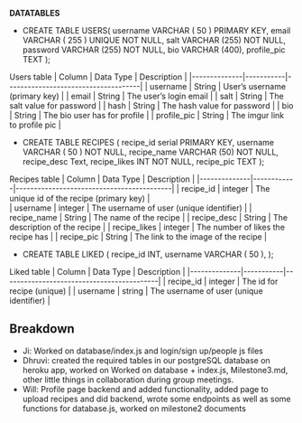 **DATATABLES**

- CREATE TABLE USERS(
 username VARCHAR ( 50 ) PRIMARY KEY,
 email VARCHAR ( 255 ) UNIQUE NOT NULL,
 salt VARCHAR (255) NOT NULL,
 password VARCHAR (255) NOT NULL,
 bio VARCHAR (400), 
 profile_pic TEXT
);

Users table
| Column       | Data Type | Description                         |
|--------------|-----------|-------------------------------------|
| username     | String    | User’s username (primary key)       |
| email        | String    | The user’s login email              |
| salt         | String    | The salt value for password   	   |
| hash         | String    | The hash value for password   	   |
| bio          | String    | The bio user has for profile  	   |
| profile_pic  | String    | The imgur link to profile pic 	   |


- CREATE TABLE RECIPES (
	recipe_id serial PRIMARY KEY,
	username VARCHAR ( 50 ) NOT NULL,
	recipe_name VARCHAR (50) NOT NULL,
	recipe_desc Text,
	recipe_likes INT NOT NULL,
 recipe_pic TEXT
);

Recipes table
| Column       | Data Type  | Description                               |
|--------------|------------|-------------------------------------------|
| recipe_id    | integer    | The unique id of the recipe (primary key) |                     
| username     | integer    | The username of user (unique identifier)  |
| recipe_name  | String     | The name of the recipe                    |
| recipe_desc  | String     | The description of the recipe             |
| recipe_likes | integer    | The number of likes the recipe has        |
| recipe_pic   | String     | The link to the image of the recipe       |


- CREATE TABLE LIKED (
	recipe_id INT,
	username VARCHAR ( 50 ),
);

Liked table
| Column       | Data Type | Description                               |
|--------------|-----------|-------------------------------------------|
| recipe_id    | integer   | The id for recipe (unique)                |
| username     | string    | The username of user (unique identifier)  |  
 
 ## **Breakdown**
- Ji: Worked on database/index.js and login/sign up/people js files
- Dhruvi: created the required tables in our postgreSQL database on heroku app, worked on Worked on database + index.js, Milestone3.md, other little things in collaboration during group meetings.
- Will: Profile page backend and added functionality, added page to upload recipes and did backend, wrote some endpoints as well as some functions for database.js, worked on milestone2 documents
